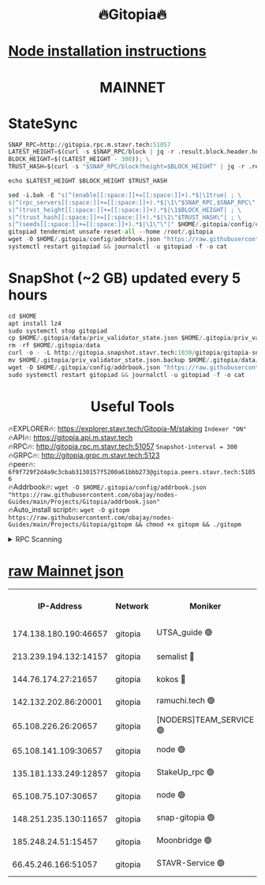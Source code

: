 <h1 align="center"> 🔥Gitopia🔥</h1>

[Node installation instructions](https://github.com/obajay/nodes-Guides/tree/main/Projects/Gitopia)
=

<h1 align="center"> MAINNET</h1>

# StateSync
```python
SNAP_RPC=http://gitopia.rpc.m.stavr.tech:51057
LATEST_HEIGHT=$(curl -s $SNAP_RPC/block | jq -r .result.block.header.height); \
BLOCK_HEIGHT=$((LATEST_HEIGHT - 300)); \
TRUST_HASH=$(curl -s "$SNAP_RPC/block?height=$BLOCK_HEIGHT" | jq -r .result.block_id.hash)

echo $LATEST_HEIGHT $BLOCK_HEIGHT $TRUST_HASH

sed -i.bak -E "s|^(enable[[:space:]]+=[[:space:]]+).*$|\1true| ; \
s|^(rpc_servers[[:space:]]+=[[:space:]]+).*$|\1\"$SNAP_RPC,$SNAP_RPC\"| ; \
s|^(trust_height[[:space:]]+=[[:space:]]+).*$|\1$BLOCK_HEIGHT| ; \
s|^(trust_hash[[:space:]]+=[[:space:]]+).*$|\1\"$TRUST_HASH\"| ; \
s|^(seeds[[:space:]]+=[[:space:]]+).*$|\1\"\"|" $HOME/.gitopia/config/config.toml
gitopiad tendermint unsafe-reset-all --home /root/.gitopia
wget -O $HOME/.gitopia/config/addrbook.json "https://raw.githubusercontent.com/obajay/nodes-Guides/main/Projects/Gitopia/addrbook.json"
systemctl restart gitopiad && journalctl -u gitopiad -f -o cat
```
# SnapShot (~2 GB) updated every 5 hours
```python
cd $HOME
apt install lz4
sudo systemctl stop gitopiad
cp $HOME/.gitopia/data/priv_validator_state.json $HOME/.gitopia/priv_validator_state.json.backup
rm -rf $HOME/.gitopia/data
curl -o - -L http://gitopia.snapshot.stavr.tech:1030/gitopia/gitopia-snap.tar.lz4 | lz4 -c -d - | tar -x -C $HOME/.gitopia --strip-components 2
mv $HOME/.gitopia/priv_validator_state.json.backup $HOME/.gitopia/data/priv_validator_state.json
wget -O $HOME/.gitopia/config/addrbook.json "https://raw.githubusercontent.com/obajay/nodes-Guides/main/Projects/Gitopia/addrbook.json"
sudo systemctl restart gitopiad && journalctl -u gitopiad -f -o cat
```
 <h1 align="center"> Useful Tools</h1>

🔥EXPLORER🔥:      https://explorer.stavr.tech/Gitopia-M/staking  `Indexer "ON"` \
🔥API🔥: 			 		 https://gitopia.api.m.stavr.tech \
🔥RPC🔥:           http://gitopia.rpc.m.stavr.tech:51057              `Snapshot-interval = 300` \
🔥GRPC🔥:          http://gitopia.grpc.m.stavr.tech:5123 \
🔥peer🔥:					 `6f9f729f2d4a9c3cbab3130157f5200a61bbb273@gitopia.peers.stavr.tech:51056` \
🔥Addrbook🔥:    ```wget -O $HOME/.gitopia/config/addrbook.json "https://raw.githubusercontent.com/obajay/nodes-Guides/main/Projects/Gitopia/addrbook.json"``` \
🔥Auto_install script🔥: ```wget -O gitopm https://raw.githubusercontent.com/obajay/nodes-Guides/main/Projects/Gitopia/gitopm && chmod +x gitopm && ./gitopm```


<details>
<summary>RPC Scanning</summary>

<h2 align="center"> We scan nodes in real time every 4 hours. And we provide the final result of RPC endpoints.
We cannot influence the operation of these nodes in any way. </h2>


```python
If Voting Power is higher than 0 --> then the Node is a validator of the network and may be subject to attack and be a potential threat to the chain.
```
```python
We marked such validators with a red symbol
```

</details>

[raw Mainnet json](https://rpc-check.gitopm.stavr.tech/gitopm/rpc-gitopm-result.json)
=

<table><tr><th>IP-Address</th><th>Network</th><th>Moniker</th><th>Latest Block Height</th><th>Earliest Block Height</th><th>Catching Up</th><th>Voting Power</th><th>Scan Time</th></tr><tr><td>174.138.180.190:46657</td><td>gitopia</td><td>UTSA_guide 🟢</td><td>9954647</td><td>6071990</td><td>False</td><td>0</td><td>2023-12-01T08:46:27.825362374UTC</td></tr><tr><td>213.239.194.132:14157</td><td>gitopia</td><td>semalist 🔴</td><td>9954660</td><td>6071990</td><td>False</td><td>428858</td><td>2023-12-01T08:46:47.492943517UTC</td></tr><tr><td>144.76.174.27:21657</td><td>gitopia</td><td>kokos 🔴</td><td>9954670</td><td>6071990</td><td>False</td><td>936373</td><td>2023-12-01T08:47:03.543706607UTC</td></tr><tr><td>142.132.202.86:20001</td><td>gitopia</td><td>ramuchi.tech 🟢</td><td>9954667</td><td>6548337</td><td>False</td><td>0</td><td>2023-12-01T08:46:58.816060669UTC</td></tr><tr><td>65.108.226.26:20657</td><td>gitopia</td><td>[NODERS]TEAM_SERVICE 🟢</td><td>9954680</td><td>6846001</td><td>False</td><td>0</td><td>2023-12-01T08:47:18.658550739UTC</td></tr><tr><td>65.108.141.109:30657</td><td>gitopia</td><td>node 🟢</td><td>9954666</td><td>6931333</td><td>False</td><td>0</td><td>2023-12-01T08:46:58.204167216UTC</td></tr><tr><td>135.181.133.249:12857</td><td>gitopia</td><td>StakeUp_rpc 🟢</td><td>9954667</td><td>8010001</td><td>False</td><td>0</td><td>2023-12-01T08:46:59.172290902UTC</td></tr><tr><td>65.108.75.107:30657</td><td>gitopia</td><td>node 🟢</td><td>9954675</td><td>8802845</td><td>False</td><td>0</td><td>2023-12-01T08:47:12.109886597UTC</td></tr><tr><td>148.251.235.130:11657</td><td>gitopia</td><td>snap-gitopia 🟢</td><td>9954667</td><td>9516001</td><td>False</td><td>0</td><td>2023-12-01T08:46:58.483371127UTC</td></tr><tr><td>185.248.24.51:15457</td><td>gitopia</td><td>Moonbridge 🟢</td><td>9954659</td><td>9781501</td><td>False</td><td>0</td><td>2023-12-01T08:46:47.253382233UTC</td></tr><tr><td>66.45.246.166:51057</td><td>gitopia</td><td>STAVR-Service 🟢</td><td>9954653</td><td>9942001</td><td>False</td><td>0</td><td>2023-12-01T08:46:36.563256677UTC</td></tr></table>
